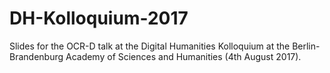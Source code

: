 # DH-Kolloquium-2017
Slides for the OCR-D talk at the Digital Humanities Kolloquium at the Berlin-Brandenburg Academy of Sciences and Humanities (4th August 2017).

